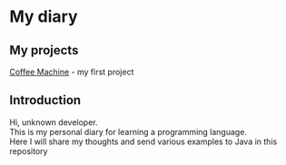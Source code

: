 <h1>My diary</h1>
<h2>My projects</h2>
<p>
  <a href = "https://github.com/Kivi27/CoffeeMachine">Coffee Machine</a> - my first project </br>
</p>
<h2>Introduction</h2>
<p>
  Hi, unknown developer.</br>
  This is my personal diary for learning a programming language.</br>
  Here I will share my thoughts and send various examples to Java in this repository</br>
</p>
